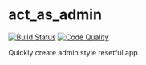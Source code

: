 act_as_admin
============

[![Build Status](https://travis-ci.org/brainet/act_as_admin.png?branch=master)](https://travis-ci.org/brainet/act_as_admin)
[![Code Quality](https://codeclimate.com/github/brainet/act_as_admin.png)](https://codeclimate.com/github/brainet/act_as_admin)

Quickly create admin style resetful app